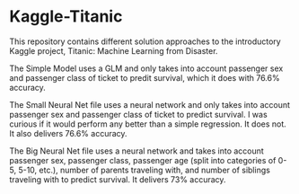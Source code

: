 # Kaggle-Titanic
This repository contains different solution approaches to the introductory Kaggle project, Titanic:  Machine Learning from Disaster.

The Simple Model uses a GLM and only takes into account passenger sex and passenger class of ticket to predit survival, which it does with 76.6% accuracy.

The Small Neural Net file uses a neural network and only takes into account passenger sex and passenger class of ticket to predict survival.  I was curious if it would perform any better than a simple regression.  It does not.  It also delivers 76.6% accuracy.  

The Big Neural Net file uses a neural network and  takes into account passenger sex, passenger class, passenger age (split into categories of 0-5, 5-10, etc.), number of parents traveling with, and number of siblings traveling with to predict survival.  It delivers 73% accuracy.

